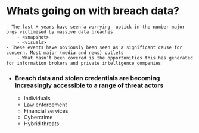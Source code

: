 # Whats going on with breach data?
	- The last X years have seen a worrying  uptick in the number major orgs victimised by massive data breaches
		- <snapshot>
		- <visuals>
	- These events have obviously been seen as a significant cause for concern. Most major (media and news) outlets
		- What hasn’t been covered is the opportunities this has generated for information brokers and private intelligence companies
- ### Breach data and stolen credentials are becoming increasingly accessible to a range of threat actors
	- Individuals
	- Law enforcement
	- Financial services
	- Cybercrime
	- Hybrid threats